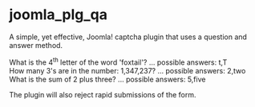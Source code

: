 # joomla_plg_qa
A simple, yet effective, Joomla! captcha plugin that uses a question and answer method.  

What is the 4<sup>th</sup> letter of the word 'foxtail'? ... possible answers: t,T  
How many 3's are in the number: 1,347,237? ... possible answers: 2,two  
What is the sum of 2 plus three? ... possible answers: 5,five  

The plugin will also reject rapid submissions of the form.
